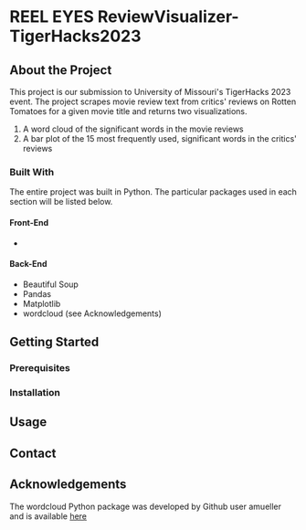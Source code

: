 # REEL EYES ReviewVisualizer-TigerHacks2023

## About the Project

This project is our submission to University of Missouri's TigerHacks 2023 event. The project scrapes movie review text from critics' reviews on Rotten Tomatoes for a given movie title and returns two visualizations.

1. A word cloud of the significant words in the movie reviews
2. A bar plot of the 15 most frequently used, significant words in the critics' reviews

### Built With

The entire project was built in Python. The particular packages used in each section will be listed below.

#### Front-End
- 

#### Back-End
- Beautiful Soup
- Pandas
- Matplotlib
- wordcloud (see Acknowledgements)

## Getting Started

### Prerequisites

### Installation

## Usage

## Contact

## Acknowledgements
The wordcloud Python package was developed by Github user amueller and is available [here](amueller.github.io/word_cloud)
